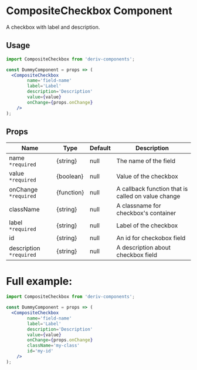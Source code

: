 # CompositeCheckbox Component

A checkbox with label and description.


## Usage

```jsx
import CompositeCheckbox from 'deriv-components';

const DummyComponent = props => (
  <CompositeCheckbox
        name='field-name'
        label='Label'
        description='Description'
        value={value}
        onChange={props.onChange}
    />
);
```

## Props

| Name                     | Type        | Default  | Description                                         |
| ------------------------ | ----------- | -------- | --------------------------------------------------- |
| name `*required`         | {string}    | null     | The name of the field                               |
| value `*required`        | {boolean}   | null     | Value of the checkbox                               |
| onChange `*required`     | {function}  | null     | A callback function that is called on value change  |
| className                | {string}    | null     | A classname for checkbox's container                |
| label `*required`        | {string}    | null     | Label of the checkbox                               |
| id                       | {string}    | null     | An id for checkobox field                           |
| description `*required`  | {string}    | null     | A description about checkbox field                  |


# Full example:

```jsx
import CompositeCheckbox from 'deriv-components';

const DummyComponent = props => (
  <CompositeCheckbox
        name='field-name'
        label='Label'
        description='Description'
        value={value}
        onChange={props.onChange}
        className='my-class'
        id='my-id'
    />
);
```

